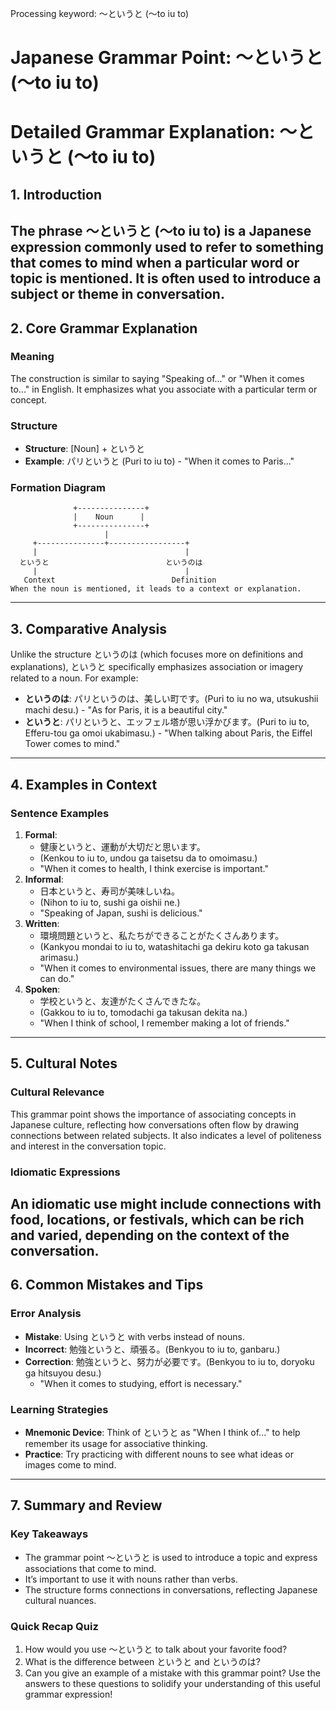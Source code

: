 Processing keyword: ～というと (〜to iu to)
# Japanese Grammar Point: ～というと (〜to iu to)
# Detailed Grammar Explanation: ～というと (〜to iu to)
## 1. Introduction
The phrase ～というと (〜to iu to) is a Japanese expression commonly used to refer to something that comes to mind when a particular word or topic is mentioned. It is often used to introduce a subject or theme in conversation.
---
## 2. Core Grammar Explanation
### Meaning
The construction is similar to saying "Speaking of..." or "When it comes to..." in English. It emphasizes what you associate with a particular term or concept.
### Structure
- **Structure**: [Noun] + というと
- **Example**: パリというと (Puri to iu to) - "When it comes to Paris..."
### Formation Diagram
```plaintext
              +---------------+
              |    Noun      |
              +---------------+
                     |
     +---------------+-----------------+
     |                                 |
  というと                          というのは
     |                                 |
   Context                          Definition
When the noun is mentioned, it leads to a context or explanation.
```
---
## 3. Comparative Analysis
Unlike the structure というのは (which focuses more on definitions and explanations), というと specifically emphasizes association or imagery related to a noun. For example:
- **というのは**: パリというのは、美しい町です。(Puri to iu no wa, utsukushii machi desu.) - "As for Paris, it is a beautiful city."
- **というと**: パリというと、エッフェル塔が思い浮かびます。(Puri to iu to, Efferu-tou ga omoi ukabimasu.) - "When talking about Paris, the Eiffel Tower comes to mind."
---
## 4. Examples in Context
### Sentence Examples
1. **Formal**: 
   - 健康というと、運動が大切だと思います。
   - (Kenkou to iu to, undou ga taisetsu da to omoimasu.)
   - "When it comes to health, I think exercise is important."
2. **Informal**: 
   - 日本というと、寿司が美味しいね。
   - (Nihon to iu to, sushi ga oishii ne.)
   - "Speaking of Japan, sushi is delicious."
3. **Written**: 
   - 環境問題というと、私たちができることがたくさんあります。
   - (Kankyou mondai to iu to, watashitachi ga dekiru koto ga takusan arimasu.)
   - "When it comes to environmental issues, there are many things we can do."
4. **Spoken**: 
   - 学校というと、友達がたくさんできたな。
   - (Gakkou to iu to, tomodachi ga takusan dekita na.)
   - "When I think of school, I remember making a lot of friends."
---
## 5. Cultural Notes
### Cultural Relevance
This grammar point shows the importance of associating concepts in Japanese culture, reflecting how conversations often flow by drawing connections between related subjects. It also indicates a level of politeness and interest in the conversation topic.
### Idiomatic Expressions
An idiomatic use might include connections with food, locations, or festivals, which can be rich and varied, depending on the context of the conversation.
---
## 6. Common Mistakes and Tips
### Error Analysis
- **Mistake**: Using というと with verbs instead of nouns. 
- **Incorrect**: 勉強というと、頑張る。(Benkyou to iu to, ganbaru.)
- **Correction**: 勉強というと、努力が必要です。(Benkyou to iu to, doryoku ga hitsuyou desu.) 
  - "When it comes to studying, effort is necessary."
### Learning Strategies
- **Mnemonic Device**: Think of というと as "When I think of..." to help remember its usage for associative thinking.
- **Practice**: Try practicing with different nouns to see what ideas or images come to mind.
---
## 7. Summary and Review
### Key Takeaways
- The grammar point ～というと is used to introduce a topic and express associations that come to mind.
- It’s important to use it with nouns rather than verbs.
- The structure forms connections in conversations, reflecting Japanese cultural nuances.
### Quick Recap Quiz
1. How would you use ～というと to talk about your favorite food?
2. What is the difference between というと and というのは?
3. Can you give an example of a mistake with this grammar point?
Use the answers to these questions to solidify your understanding of this useful grammar expression!

